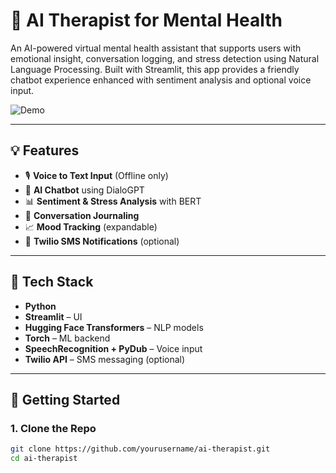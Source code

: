 # 🧠 AI Therapist for Mental Health

An AI-powered virtual mental health assistant that supports users with emotional insight, conversation logging, and stress detection using Natural Language Processing. Built with Streamlit, this app provides a friendly chatbot experience enhanced with sentiment analysis and optional voice input.

![Demo](https://streamlit.io/images/brand/streamlit-logo-primary-colormark-darktext.png)

---

## 💡 Features

- 🎙️ **Voice to Text Input** (Offline only)
- 🤖 **AI Chatbot** using DialoGPT
- 📊 **Sentiment & Stress Analysis** with BERT
- 📓 **Conversation Journaling**
- 📈 **Mood Tracking** (expandable)
- 📱 **Twilio SMS Notifications** (optional)

---

## 🔧 Tech Stack

- **Python**
- **Streamlit** – UI
- **Hugging Face Transformers** – NLP models
- **Torch** – ML backend
- **SpeechRecognition + PyDub** – Voice input
- **Twilio API** – SMS messaging (optional)

---

## 🚀 Getting Started

### 1. Clone the Repo

```bash
git clone https://github.com/yourusername/ai-therapist.git
cd ai-therapist
